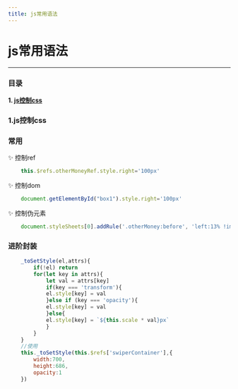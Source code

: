 ```yaml
---
title: js常用语法
---
```



# js常用语法

----
### 目录
**1. [js控制css](#jump2)**   


### <span id="jump1">1.js控制css</span>
### 常用
:sparkles: 控制ref
``` js
    this.$refs.otherMoneyRef.style.right='100px'
```
:sparkles: 控制dom
``` js
    document.getElementById("box1").style.right='100px'
```
:sparkles: 控制伪元素
``` js
    document.styleSheets[0].addRule('.otherMoney:before', 'left:13% !important');
```
### 进阶封装
``` js
    _toSetStyle(el,attrs){
        if(!el) return
        for(let key in attrs){
            let val = attrs[key]
            if(key === 'transform'){
            el.style[key] = val
            }else if (key === 'opacity'){
            el.style[key] = val
            }else{
            el.style[key] = `${this.scale * val}px`
            }
        }
    }
    //使用
    this._toSetStyle(this.$refs['swiperContainer'],{
        width:700,
        height:686,
        opacity:1
    })
```